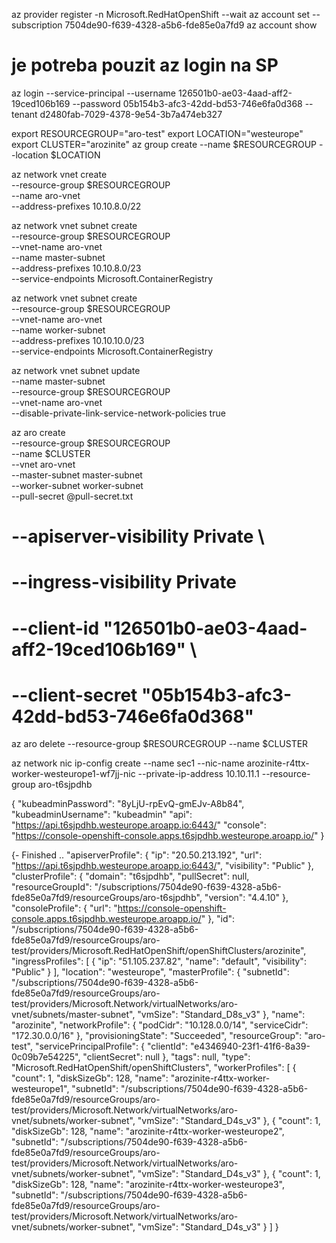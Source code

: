 az provider register -n Microsoft.RedHatOpenShift --wait
az account set --subscription 7504de90-f639-4328-a5b6-fde85e0a7fd9
az account show
# je potreba pouzit az login na SP 
az login --service-principal --username 126501b0-ae03-4aad-aff2-19ced106b169 --password 05b154b3-afc3-42dd-bd53-746e6fa0d368 --tenant d2480fab-7029-4378-9e54-3b7a474eb327

export RESOURCEGROUP="aro-test"
export LOCATION="westeurope"
export CLUSTER="arozinite"
az group create --name $RESOURCEGROUP --location $LOCATION

az network vnet create \
--resource-group $RESOURCEGROUP \
--name aro-vnet \
--address-prefixes 10.10.8.0/22

az network vnet subnet create \
--resource-group $RESOURCEGROUP \
--vnet-name aro-vnet \
--name master-subnet \
--address-prefixes 10.10.8.0/23 \
--service-endpoints Microsoft.ContainerRegistry

az network vnet subnet create \
--resource-group $RESOURCEGROUP \
--vnet-name aro-vnet \
--name worker-subnet \
--address-prefixes 10.10.10.0/23 \
--service-endpoints Microsoft.ContainerRegistry

az network vnet subnet update \
--name master-subnet \
--resource-group $RESOURCEGROUP \
--vnet-name aro-vnet \
--disable-private-link-service-network-policies true

az aro create \
  --resource-group $RESOURCEGROUP \
  --name $CLUSTER \
  --vnet aro-vnet \
  --master-subnet master-subnet \
  --worker-subnet worker-subnet \
  --pull-secret @pull-secret.txt 
#  --apiserver-visibility Private \
#  --ingress-visibility Private 
#  --client-id "126501b0-ae03-4aad-aff2-19ced106b169" \
#  --client-secret "05b154b3-afc3-42dd-bd53-746e6fa0d368"

az aro delete --resource-group $RESOURCEGROUP --name $CLUSTER


az network nic ip-config create --name sec1 --nic-name arozinite-r4ttx-worker-westeurope1-wf7jj-nic --private-ip-address 10.10.11.1 --resource-group aro-t6sjpdhb


{
"kubeadminPassword": "8yLjU-rpEvQ-gmEJv-A8b84",
"kubeadminUsername": "kubeadmin"
"api": "https://api.t6sjpdhb.westeurope.aroapp.io:6443/"
"console": "https://console-openshift-console.apps.t6sjpdhb.westeurope.aroapp.io/"
}

{- Finished ..
  "apiserverProfile": {
    "ip": "20.50.213.192",
    "url": "https://api.t6sjpdhb.westeurope.aroapp.io:6443/",
    "visibility": "Public"
  },
  "clusterProfile": {
    "domain": "t6sjpdhb",
    "pullSecret": null,
    "resourceGroupId": "/subscriptions/7504de90-f639-4328-a5b6-fde85e0a7fd9/resourceGroups/aro-t6sjpdhb",
    "version": "4.4.10"
  },
  "consoleProfile": {
    "url": "https://console-openshift-console.apps.t6sjpdhb.westeurope.aroapp.io/"
  },
  "id": "/subscriptions/7504de90-f639-4328-a5b6-fde85e0a7fd9/resourceGroups/aro-test/providers/Microsoft.RedHatOpenShift/openShiftClusters/arozinite",
  "ingressProfiles": [
    {
      "ip": "51.105.237.82",
      "name": "default",
      "visibility": "Public"
    }
  ],
  "location": "westeurope",
  "masterProfile": {
    "subnetId": "/subscriptions/7504de90-f639-4328-a5b6-fde85e0a7fd9/resourceGroups/aro-test/providers/Microsoft.Network/virtualNetworks/aro-vnet/subnets/master-subnet",
    "vmSize": "Standard_D8s_v3"
  },
  "name": "arozinite",
  "networkProfile": {
    "podCidr": "10.128.0.0/14",
    "serviceCidr": "172.30.0.0/16"
  },
  "provisioningState": "Succeeded",
  "resourceGroup": "aro-test",
  "servicePrincipalProfile": {
    "clientId": "e4346940-23f1-41f6-8a39-0c09b7e54225",
    "clientSecret": null
  },
  "tags": null,
  "type": "Microsoft.RedHatOpenShift/openShiftClusters",
  "workerProfiles": [
    {
      "count": 1,
      "diskSizeGb": 128,
      "name": "arozinite-r4ttx-worker-westeurope1",
      "subnetId": "/subscriptions/7504de90-f639-4328-a5b6-fde85e0a7fd9/resourceGroups/aro-test/providers/Microsoft.Network/virtualNetworks/aro-vnet/subnets/worker-subnet",
      "vmSize": "Standard_D4s_v3"
    },
    {
      "count": 1,
      "diskSizeGb": 128,
      "name": "arozinite-r4ttx-worker-westeurope2",
      "subnetId": "/subscriptions/7504de90-f639-4328-a5b6-fde85e0a7fd9/resourceGroups/aro-test/providers/Microsoft.Network/virtualNetworks/aro-vnet/subnets/worker-subnet",
      "vmSize": "Standard_D4s_v3"
    },
    {
      "count": 1,
      "diskSizeGb": 128,
      "name": "arozinite-r4ttx-worker-westeurope3",
      "subnetId": "/subscriptions/7504de90-f639-4328-a5b6-fde85e0a7fd9/resourceGroups/aro-test/providers/Microsoft.Network/virtualNetworks/aro-vnet/subnets/worker-subnet",
      "vmSize": "Standard_D4s_v3"
    }
  ]
}
